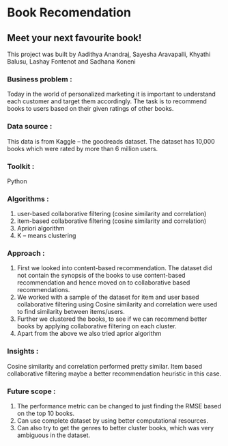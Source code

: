# Book Recomendation

## Meet your next favourite book!

This project was built by Aadithya Anandraj, Sayesha Aravapalli, Khyathi Balusu, Lashay Fontenot and Sadhana Koneni

### Business problem :  
Today in the world of personalized marketing it is important to understand each customer and target them accordingly. The task is to recommend books to users based on their given ratings of other books.

### Data source :
This data is from Kaggle – the goodreads dataset. The dataset has 10,000 books which were rated by more than 6 million users. 

### Toolkit  : 
Python 

### Algorithms :
1. user-based collaborative filtering   (cosine similarity and correlation) 
2. item-based collaborative filtering  (cosine similarity and correlation)
3. Apriori algorithm
4. K – means clustering

### Approach :
1.	First we looked into content-based recommendation. The dataset did not contain the synopsis of the books to use content-based recommendation and hence moved on to collaborative based recommendations.
2.	We worked with a sample of the dataset for item and user based collaborative filtering using 
Cosine similarity and correlation were used to find similarity between items/users.
3.	Further we clustered the books, to see if we can recommend better books by applying collaborative filtering on each cluster.
4.	Apart from the above we also tried aprior algorithm

### Insights :  
Cosine similarity and correlation performed pretty similar. Item based collaborative filtering maybe a better recommendation heuristic in this case.

### Future scope : 
1. The performance metric can be changed to just finding the RMSE based on the top 10 books. 
2. Can use complete dataset by using better computational resources.
3. Can also try to get the genres to better cluster books, which was very ambiguous in the dataset.

